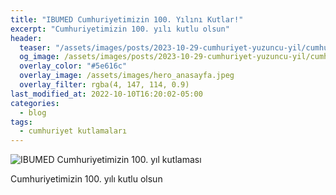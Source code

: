 ```yaml
---
title: "IBUMED Cumhuriyetimizin 100. Yılını Kutlar!"
excerpt: "Cumhuriyetimizin 100. yılı kutlu olsun"
header:
  teaser: "/assets/images/posts/2023-10-29-cumhuriyet-yuzuncu-yil/cumhuriyet.png"
  og_image: /assets/images/posts/2023-10-29-cumhuriyet-yuzuncu-yil/cumhuriyet.png
  overlay_color: "#5e616c"
  overlay_image: /assets/images/hero_anasayfa.jpeg
  overlay_filter: rgba(4, 147, 114, 0.9)
last_modified_at: 2022-10-10T16:20:02-05:00
categories:
  - blog
tags:
  - cumhuriyet kutlamaları
---
```




<img src="{{ site.url }}{{ site.baseurl }}/assets/images/posts/2023-10-29-cumhuriyet-yuzuncu-yil/cumhuriyet.png" alt="IBUMED Cumhuriyetimizin 100. yıl kutlaması">

Cumhuriyetimizin 100. yılı kutlu olsun

